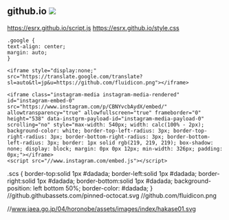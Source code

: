 ##  github.io <a href="https://esrx.github.io"><img src="https://docs.github.com/assets/images/site/favicon.svg">
https://esrx.github.io/script.js
https://esrx.github.io/style.css

```
.google {
text-align: center;
margin: auto;
}
```
```
<iframe style="display:none;" src="https://translate.google.com/translate?sl=auto&tl=jp&u=https://github.com/fluidicon.png"></iframe>
```
```
<iframe class="instagram-media instagram-media-rendered" id="instagram-embed-0" src="https://www.instagram.com/p/CBNYvcbAydX/embed/" allowtransparency="true" allowfullscreen="true" frameborder="0" height="538" data-instgrm-payload-id="instagram-media-payload-0" scrolling="no" style="max-width: 540px; width: calc(100% - 2px); background-color: white; border-top-left-radius: 3px; border-top-right-radius: 3px; border-bottom-right-radius: 3px; border-bottom-left-radius: 3px; border: 1px solid rgb(219, 219, 219); box-shadow: none; display: block; margin: 0px 0px 12px; min-width: 326px; padding: 0px;"></iframe>
<script src="//www.instagram.com/embed.js"></script>
```
.scs {
   border-top:solid 1px #dadada;
   border-left:solid 1px #dadada;
   border-right:solid 1px #dadada;
   border-bottom:solid 1px #dadada;
   background-position: left bottom 50%;
   border-color: #dadada;
}
//github.githubassets.com/pinned-octocat.svg
//github.com/fluidicon.png


//www.jaea.go.jp/04/horonobe/assets/images/index/hakase01.svg
